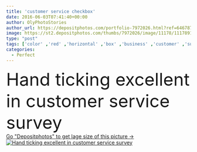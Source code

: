 ```yaml
---
title: 'customer service checkbox'
date: 2016-06-03T07:41:40+00:00
author: OlyPhotoStories
author_url: https://depositphotos.com/portfolio-7972026.html?ref=64678756
image: https://st2.depositphotos.com/thumbs/7972026/image/11178/111789122/api_thumb_450.jpg?forcejpeg=true
type: "post"
tags: ['color' ,'red' ,'horizontal' ,'box' ,'business' ,'customer' ,'success' ,'form' ,'face' ,'symbol' ,'service' ,'support' ,'data' ,'examining' ,'writing' ,'pen' ,'performance' ,'list' ,'achievement' ,'marketing' ,'quality' ,'perfect' ,'report' ,'sales' ,'score' ,'choice' ,'positive' ,'positivity' ,'control' ,'expressing' ,'research' ,'smiley' ,'good' ,'Perfection' ,'check' ,'satisfaction' ,'Questionnaire' ,'comparison' ,'choosing' ,'Tick' ,'survey' ,'excellent' ,'rating' ,'checklist' ,'feedback' ,'grading' ,'grades' ,'Isolated On White' ,'check box' ]
categories: 
  - Perfect
---
```

<div aling="center">
            <font size="60"> Hand ticking excellent in customer service survey</font>   
</div>
<div>
    <a href='https://st2.depositphotos.com/thumbs/7972026/image/11178/111789122/api_thumb_450.jpg?forcejpeg=true?ref=64678756' target=_blank > Go "Depositphotos" to get lage size of this picture ->
        <img href='https://st2.depositphotos.com/thumbs/7972026/image/11178/111789122/api_thumb_450.jpg?forcejpeg=true?ref=64678756' src='https://st2.depositphotos.com/7972026/11178/i/950/depositphotos_111789122-stock-photo-customer-service-checkbox.jpg?forcejpeg=true' alt='Hand ticking excellent in customer service survey' >
    </a>
</div>
